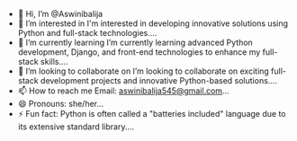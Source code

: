 - 👋 Hi, I’m @Aswinibalija
- 👀 I’m interested in  I'm interested in developing innovative solutions using Python and full-stack technologies....
- 🌱 I’m currently learning  I’m currently learning advanced Python development, Django, and front-end technologies to enhance my full-stack skills....
- 💞️ I’m looking to collaborate on I’m looking to collaborate on exciting full-stack development projects and innovative Python-based solutions....
- 📫 How to reach me Email: aswinibalija545@gmail.com...
- 😄 Pronouns: she/her...
- ⚡ Fun fact: Python is often called a "batteries included" language due to its extensive standard library....

<!---
Aswinibalija/Aswinibalija is a ✨ special ✨ repository because its `README.md` (this file) appears on your GitHub profile.
You can click the Preview link to take a look at your changes.
--->
